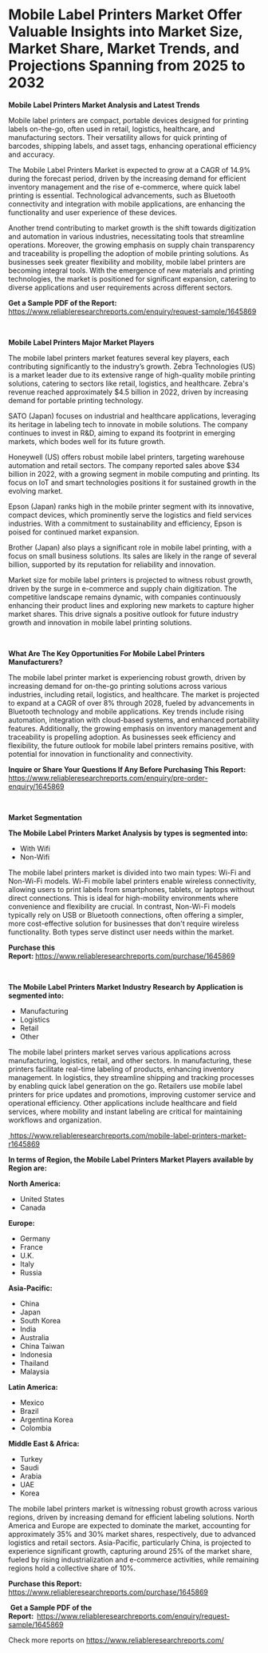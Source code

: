 <p><h1>Mobile Label Printers Market Offer Valuable Insights into Market Size, Market Share, Market Trends, and Projections Spanning from 2025 to 2032</h1></p><p><strong>Mobile Label Printers Market Analysis and Latest Trends</strong></p>
<p><p>Mobile label printers are compact, portable devices designed for printing labels on-the-go, often used in retail, logistics, healthcare, and manufacturing sectors. Their versatility allows for quick printing of barcodes, shipping labels, and asset tags, enhancing operational efficiency and accuracy.</p><p>The Mobile Label Printers Market is expected to grow at a CAGR of 14.9% during the forecast period, driven by the increasing demand for efficient inventory management and the rise of e-commerce, where quick label printing is essential. Technological advancements, such as Bluetooth connectivity and integration with mobile applications, are enhancing the functionality and user experience of these devices.</p><p>Another trend contributing to market growth is the shift towards digitization and automation in various industries, necessitating tools that streamline operations. Moreover, the growing emphasis on supply chain transparency and traceability is propelling the adoption of mobile printing solutions. As businesses seek greater flexibility and mobility, mobile label printers are becoming integral tools. With the emergence of new materials and printing technologies, the market is positioned for significant expansion, catering to diverse applications and user requirements across different sectors.</p></p>
<p><strong>Get a Sample PDF of the Report:&nbsp;</strong> <a href="https://www.reliableresearchreports.com/enquiry/request-sample/1645869?utm_campaign=2487&utm_medium=2&utm_source=Github&utm_content=ia&utm_term=05042025&utm_id=mobile-label-printers">https://www.reliableresearchreports.com/enquiry/request-sample/1645869</a></p>
<p>&nbsp;</p>
<p><strong>Mobile Label Printers Major Market Players</strong></p>
<p><p>The mobile label printers market features several key players, each contributing significantly to the industry’s growth. Zebra Technologies (US) is a market leader due to its extensive range of high-quality mobile printing solutions, catering to sectors like retail, logistics, and healthcare. Zebra's revenue reached approximately $4.5 billion in 2022, driven by increasing demand for portable printing technology.</p><p>SATO (Japan) focuses on industrial and healthcare applications, leveraging its heritage in labeling tech to innovate in mobile solutions. The company continues to invest in R&D, aiming to expand its footprint in emerging markets, which bodes well for its future growth. </p><p>Honeywell (US) offers robust mobile label printers, targeting warehouse automation and retail sectors. The company reported sales above $34 billion in 2022, with a growing segment in mobile computing and printing. Its focus on IoT and smart technologies positions it for sustained growth in the evolving market.</p><p>Epson (Japan) ranks high in the mobile printer segment with its innovative, compact devices, which prominently serve the logistics and field services industries. With a commitment to sustainability and efficiency, Epson is poised for continued market expansion.</p><p>Brother (Japan) also plays a significant role in mobile label printing, with a focus on small business solutions. Its sales are likely in the range of several billion, supported by its reputation for reliability and innovation.</p><p>Market size for mobile label printers is projected to witness robust growth, driven by the surge in e-commerce and supply chain digitization. The competitive landscape remains dynamic, with companies continuously enhancing their product lines and exploring new markets to capture higher market shares. This drive signals a positive outlook for future industry growth and innovation in mobile label printing solutions.</p></p>
<p>&nbsp;</p>
<p><strong>What Are The Key Opportunities For Mobile Label Printers Manufacturers?</strong></p>
<p><p>The mobile label printer market is experiencing robust growth, driven by increasing demand for on-the-go printing solutions across various industries, including retail, logistics, and healthcare. The market is projected to expand at a CAGR of over 8% through 2028, fueled by advancements in Bluetooth technology and mobile applications. Key trends include rising automation, integration with cloud-based systems, and enhanced portability features. Additionally, the growing emphasis on inventory management and traceability is propelling adoption. As businesses seek efficiency and flexibility, the future outlook for mobile label printers remains positive, with potential for innovation in functionality and connectivity.</p></p>
<p><strong>Inquire or Share Your Questions If Any Before Purchasing This Report:</strong> <a href="https://www.reliableresearchreports.com/enquiry/pre-order-enquiry/1645869?utm_campaign=2487&utm_medium=2&utm_source=Github&utm_content=ia&utm_term=05042025&utm_id=mobile-label-printers">https://www.reliableresearchreports.com/enquiry/pre-order-enquiry/1645869</a></p>
<p>&nbsp;</p>
<p><strong>Market Segmentation</strong></p>
<p><strong>The Mobile Label Printers Market Analysis by types is segmented into:</strong></p>
<p><ul><li>With Wifi</li><li>Non-Wifi</li></ul></p>
<p><p>The mobile label printers market is divided into two main types: Wi-Fi and Non-Wi-Fi models. Wi-Fi mobile label printers enable wireless connectivity, allowing users to print labels from smartphones, tablets, or laptops without direct connections. This is ideal for high-mobility environments where convenience and flexibility are crucial. In contrast, Non-Wi-Fi models typically rely on USB or Bluetooth connections, often offering a simpler, more cost-effective solution for businesses that don't require wireless functionality. Both types serve distinct user needs within the market.</p></p>
<p><strong>Purchase this Report:&nbsp;</strong><a href="https://www.reliableresearchreports.com/purchase/1645869?utm_campaign=2487&utm_medium=2&utm_source=Github&utm_content=ia&utm_term=05042025&utm_id=mobile-label-printers">https://www.reliableresearchreports.com/purchase/1645869</a></p>
<p>&nbsp;</p>
<p><strong>The Mobile Label Printers Market Industry Research by Application is segmented into:</strong></p>
<p><ul><li>Manufacturing</li><li>Logistics</li><li>Retail</li><li>Other</li></ul></p>
<p><p>The mobile label printers market serves various applications across manufacturing, logistics, retail, and other sectors. In manufacturing, these printers facilitate real-time labeling of products, enhancing inventory management. In logistics, they streamline shipping and tracking processes by enabling quick label generation on the go. Retailers use mobile label printers for price updates and promotions, improving customer service and operational efficiency. Other applications include healthcare and field services, where mobility and instant labeling are critical for maintaining workflows and organization.</p></p>
<p><a href="https://www.reliableresearchreports.com/mobile-label-printers-market-r1645869?utm_campaign=2487&utm_medium=2&utm_source=Github&utm_content=ia&utm_term=05042025&utm_id=mobile-label-printers">&nbsp;https://www.reliableresearchreports.com/mobile-label-printers-market-r1645869</a></p>
<p><strong>In terms of Region, the Mobile Label Printers Market Players available by Region are:</strong></p>
<p>
    <p> <strong> North America: </strong>
        <ul>
            <li>United States</li>
            <li>Canada</li>
        </ul>
        </p> 
    <p> <strong> Europe: </strong>
        <ul>
            <li>Germany</li>
            <li>France</li>
            <li>U.K.</li>
            <li>Italy</li>
            <li>Russia</li>
        </ul>
        </p> 
    <p> <strong> Asia-Pacific: </strong>
        <ul>
            <li>China</li>
            <li>Japan</li>
            <li>South Korea</li>
            <li>India</li>
            <li>Australia</li>
            <li>China Taiwan</li>
            <li>Indonesia</li>
            <li>Thailand</li>
            <li>Malaysia</li>
        </ul>
        </p> 
    <p> <strong> Latin America: </strong>
        <ul>
            <li>Mexico</li>
            <li>Brazil</li>
            <li>Argentina Korea</li>
            <li>Colombia</li>
        </ul>
        </p> 
    <p> <strong> Middle East & Africa: </strong>
        <ul>
            <li>Turkey</li>
            <li>Saudi</li>
            <li>Arabia</li>
            <li>UAE</li>
            <li>Korea</li>
        </ul>
    </p>
    </p>
<p><p>The mobile label printers market is witnessing robust growth across various regions, driven by increasing demand for efficient labeling solutions. North America and Europe are expected to dominate the market, accounting for approximately 35% and 30% market shares, respectively, due to advanced logistics and retail sectors. Asia-Pacific, particularly China, is projected to experience significant growth, capturing around 25% of the market share, fueled by rising industrialization and e-commerce activities, while remaining regions hold a collective share of 10%.</p></p>
<p><strong>Purchase this Report: </strong><a href="https://www.reliableresearchreports.com/purchase/1645869?utm_campaign=2487&utm_medium=2&utm_source=Github&utm_content=ia&utm_term=05042025&utm_id=mobile-label-printers">https://www.reliableresearchreports.com/purchase/1645869</a></p>
<p>&nbsp;<strong>Get a Sample PDF of the Report:&nbsp;&nbsp;</strong><a href="https://www.reliableresearchreports.com/enquiry/request-sample/1645869?utm_campaign=2487&utm_medium=2&utm_source=Github&utm_content=ia&utm_term=05042025&utm_id=mobile-label-printers">https://www.reliableresearchreports.com/enquiry/request-sample/1645869</a></p>
<p><strong></strong></p>
<p>Check more reports on <a href="https://www.reliableresearchreports.com/?utm_campaign=2487&utm_medium=2&utm_source=Github&utm_content=ia&utm_term=05042025&utm_id=mobile-label-printers">https://www.reliableresearchreports.com/</a></p>